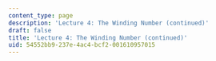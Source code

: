```yaml
---
content_type: page
description: 'Lecture 4: The Winding Number (continued)'
draft: false
title: 'Lecture 4: The Winding Number (continued)'
uid: 54552bb9-237e-4ac4-bcf2-001610957015
---
```

